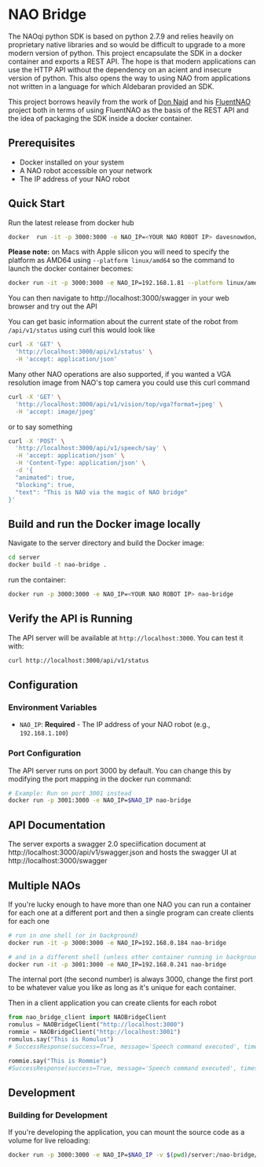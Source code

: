 # NAO Bridge

The NAOqi python SDK is based on python 2.7.9 and relies heavily on proprietary native libraries and so would be difficult to upgrade to a more modern version of python. This project encapsulate the SDK in a docker container and exports a REST API. The hope is that modern applications can use the HTTP API without the dependency on an acient and insecure version of python. This also opens the way to using NAO from applications not written in a language for which Aldebaran provided an SDK.

This project borrows heavily from the work of [Don Najd](https://github.com/dnajd) and his [FluentNAO](https://github.com/dnajd/FluentNao) project both in terms of using FluentNAO as the basis of the REST API and the idea of packaging the SDK inside a docker container.

## Prerequisites

- Docker installed on your system
- A NAO robot accessible on your network
- The IP address of your NAO robot

## Quick Start

Run the latest release from docker hub

```bash
docker  run -it -p 3000:3000 -e NAO_IP=<YOUR NAO ROBOT IP> davesnowdon/nao-bridge:latest
```

**Please note:** on Macs with Apple silicon you will need to specify the platform as AMD64 using `--platform linux/amd64` so the command to launch the docker container becomes:

```bash
docker run -it -p 3000:3000 -e NAO_IP=192.168.1.81 --platform linux/amd64 davesnowdon/nao-bridge:latest
```

You can then navigate to http://localhost:3000/swagger in your web browser and try out the API

You can get basic information about the current state of the robot from `/api/v1/status` using curl this would look like

```bash
curl -X 'GET' \
  'http://localhost:3000/api/v1/status' \
  -H 'accept: application/json'
```

Many other NAO operations are also supported, if you wanted a VGA resolution image from NAO's top camera you could use this curl command

```bash
curl -X 'GET' \
  'http://localhost:3000/api/v1/vision/top/vga?format=jpeg' \
  -H 'accept: image/jpeg'
```

or to say something

```bash
curl -X 'POST' \
  'http://localhost:3000/api/v1/speech/say' \
  -H 'accept: application/json' \
  -H 'Content-Type: application/json' \
  -d '{
  "animated": true,
  "blocking": true,
  "text": "This is NAO via the magic of NAO bridge"
}'
```

## Build and run the Docker image locally

Navigate to the server directory and build the Docker image:

```bash
cd server
docker build -t nao-bridge .
```

run the container:

```bash
docker run -p 3000:3000 -e NAO_IP=<YOUR NAO ROBOT IP> nao-bridge
```

## Verify the API is Running

The API server will be available at `http://localhost:3000`. You can test it with:

```bash
curl http://localhost:3000/api/v1/status
```

## Configuration

### Environment Variables

- `NAO_IP`: **Required** - The IP address of your NAO robot (e.g., `192.168.1.100`)

### Port Configuration

The API server runs on port 3000 by default. You can change this by modifying the port mapping in the docker run command:

```bash
# Example: Run on port 3001 instead
docker run -p 3001:3000 -e NAO_IP=$NAO_IP nao-bridge
```

## API Documentation

The server exports a swagger 2.0 speciification document at http://localhost:3000/api/v1/swagger.json and hosts the swagger UI at http://localhost:3000/swagger

## Multiple NAOs

If you're lucky enough to have more than one NAO you can run a container for each one at a different port and then a single program can create clients for each one

```bash
# run in one shell (or in background)
docker run -it -p 3000:3000 -e NAO_IP=192.168.0.184 nao-bridge

# and in a different shell (unless other container running in background)
docker run -it -p 3001:3000 -e NAO_IP=192.168.0.241 nao-bridge
```

The internal port (the second number) is always 3000, change the first port to be whatever value you like as long as it's unique for each container.

Then in a client application you can create clients for each robot

```python
from nao_bridge_client import NAOBridgeClient
romulus = NAOBridgeClient("http://localhost:3000")
rommie = NAOBridgeClient("http://localhost:3001")
romulus.say("This is Romulus")
# SuccessResponse(success=True, message='Speech command executed', timestamp='2025-07-23T06:50:52.262432Z', data={})

rommie.say("This is Rommie")
#SuccessResponse(success=True, message='Speech command executed', timestamp='2025-07-23T06:51:03.503145Z', data={})
```

## Development

### Building for Development

If you're developing the application, you can mount the source code as a volume for live reloading:

```bash
docker run -p 3000:3000 -e NAO_IP=$NAO_IP -v $(pwd)/server:/nao-bridge/server nao-bridge
```
